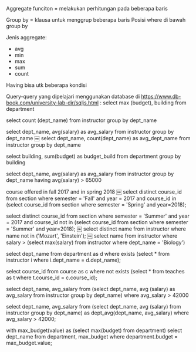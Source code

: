 Aggregate funciton = melakukan perhitungan pada beberapa baris

Group by = klausa untuk menggrup beberapa baris
Posisi where di bawah group by

Jenis aggregate:
- avg
- min
- max
- sum
- count

Having bisa utk beberapa kondisi

Query-query yang dipelajari menggunakan database di https://www.db-book.com/university-lab-dir/sqljs.html : 
select max (budget), building
from department

select count (dept_name)
from instructor
group by dept_name

select dept_name, avg(salary) as avg_salary
from instructor
group by dept_name
￼
select dept_name, count(dept_name) as avg_dept_name
from instructor
group by dept_name

select building, sum(budget) as budget_build
from department
group by building

select dept_name, avg(salary) as avg_salary
from instructor
group by dept_name
having avg(salary) > 65000



course offered in fall 2017 and in spring 2018
￼
select distinct course_id
from section
where semester = 'Fall' and year = 2017
and course_id in (select course_id
from section
where semester = 'Spring' and year=2018);

select distinct course_id
from section
where semester = 'Summer' and year = 2017
and course_id not in (select course_id
from section
where semester = 'Summer' and year=2018);
￼
select distinct name
from instructor
where name not in ('Mozart', 'Einstein');
￼
select name
from instructor
where salary > (select max(salary) from instructor where dept_name = 'Biology')

select dept_name
from department as d
where exists (select * from instructor i where i.dept_name = d.dept_name);

select course_id
from course as c
where not exists (select * from teaches as t where t.course_id = c.course_id);

select dept_name, avg_salary
from (select dept_name, avg (salary) as avg_salary
							 from instructor
							 group by dept_name)
	  where avg_salary > 42000

select dept_name, avg_salary
from (select dept_name, avg (salary)
							 from instructor
							 group by dept_name)
as dept_avg(dept_name, avg_salary)
	  where avg_salary > 42000;

with max_budget(value) as
(select max(budget) from department)
select dept_name
from department, max_budget
where department.budget = max_budget.value;
